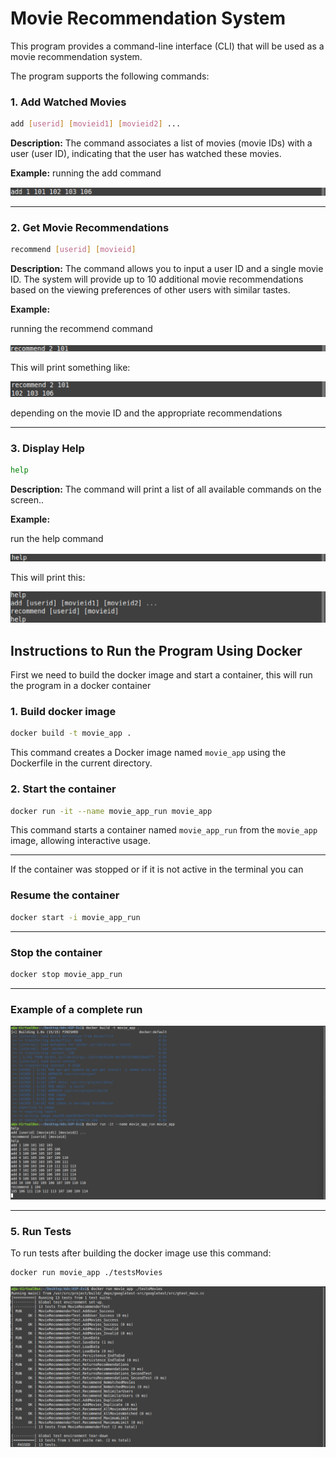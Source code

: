 # **Movie Recommendation System**

This program provides a command-line interface (CLI) that will be used as a movie recommendation system. 

The program supports the following commands:

### **1. Add Watched Movies**
```bash
add [userid] [movieid1] [movieid2] ...
```


**Description:** The command associates a list of movies (movie IDs) with a user (user ID), indicating that the user has watched these movies.

**Example:**
running the add command

![add](Instruction-pictures/add.png)


--------------------------------------------------------

### **2. Get Movie Recommendations**
```bash
recommend [userid] [movieid]
```
**Description:** The command allows you to input a user ID and a single movie ID. The system will provide up to 10 additional movie recommendations based on the viewing preferences of other users with similar tastes.

**Example:**

running the recommend command

![recommend](Instruction-pictures/recommend.png)

This will print something like:

![recommend-print](Instruction-pictures/recommend-run.png)

depending on the movie ID and the appropriate recommendations

--------------------------------------------------------

### **3. Display Help**
```bash
help
```
**Description:** The command will print a list of all available commands on the screen..

**Example:**

run the help command

![help](Instruction-pictures/help.png)

This will print this:

![help-print](Instruction-pictures/help-run.png)



## **Instructions to Run the Program Using Docker**

First we need to build the docker image and start a container, this will run the program in a docker container

### **1. Build docker image**

```bash
docker build -t movie_app .
```
This command creates a Docker image named `movie_app` using the Dockerfile in the current directory.



### **2. Start the container**
```bash
docker run -it --name movie_app_run movie_app
```
This command starts a container named `movie_app_run` from the `movie_app` image, allowing interactive usage.


--------------------------------------------------------
If the container was stopped or if it is not active in the terminal you can
### **Resume the container**
```bash
docker start -i movie_app_run
```

--------------------------------------------------------

### **Stop the container**
```bash
docker stop movie_app_run
```


--------------------------------------------------------
### **Example of a complete run**

![complete-run](Instruction-pictures/complete-run.png)

--------------------------------------------------------

### **5. Run Tests**
To run tests after building the docker image use this command:

```bash
docker run movie_app ./testsMovies
```
![tests-run](Instruction-pictures/tests-run.png)
